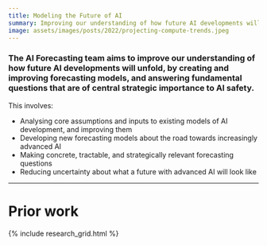 ```yaml
---
title: Modeling the Future of AI
summary: Improving our understanding of how future AI developments will unfold, by creating and improving forecasting models, and answering fundamental questions of central strategic importance to AI safety. 
image: assets/images/posts/2022/projecting-compute-trends.jpeg
---
```


### The AI Forecasting team aims to improve our understanding of how future AI developments will unfold, by creating and improving forecasting models, and answering fundamental questions that are of central strategic importance to AI safety. 

This involves: 
- Analysing core assumptions and inputs to existing models of AI development, and improving them
- Developing new forecasting models about the road towards increasingly advanced AI
- Making concrete, tractable, and strategically relevant forecasting questions
- Reducing uncertainty about what a future with advanced AI will look like

---
# Prior work

{% include research_grid.html %}
